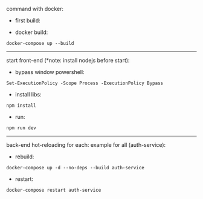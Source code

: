 command with docker:
* first build:
- docker build:
```
docker-compose up --build
```
------------------------------

start front-end (*note: install nodejs before start):
- bypass window powershell:
```
Set-ExecutionPolicy -Scope Process -ExecutionPolicy Bypass
```
- install libs:
```
npm install
```
- run:
```
npm run dev
```

------------------------------

back-end hot-reloading for each:
example for all (auth-service):
- rebuild:
```
docker-compose up -d --no-deps --build auth-service
```
- restart:
```
docker-compose restart auth-service
```
